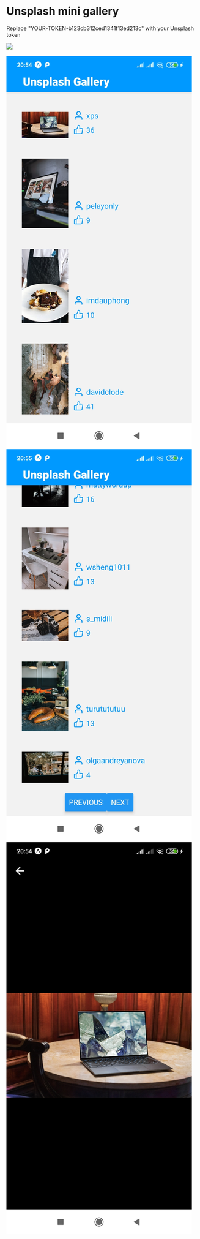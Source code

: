 <h1>Unsplash mini gallery</h1>


Replace "YOUR-TOKEN-b123cb312ced1341f13ed213c" with your Unsplash token

<img src="assets/view/unsplash-gallery-gif.gif" width="250" height="auto"/>

![Application screen 1](assets/view/Screenshot_1.jpg)
![Application screen 2](assets/view/Screenshot_2.jpg)
![Application screen 3](assets/view/Screenshot_3.jpg)
